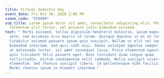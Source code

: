 ```yaml
---
title: Virtual Industry Day
event_date: Fri Oct 30, 2020 2:00 PM
vimeo_code: "359409"
sub_title: Lorem ipsum dolor sit amet, consectetur adipiscing elit. Phasellus
  fermentum elit tortor, vel posuere justo bibendum euismod.
text: " Morbi euismod, tellus dignissim hendrerit molestie, ipsum magna accumsan
  ante, sed accumsan arcu mauris id lorem. Quisque dapibus in mi at rutrum.
  Curabitur euismod posuere ipsum quis suscipit. Nullam ut elit vel nunc
  bibendum interdum. Sed quis nibh nisi. Donec volutpat egestas semper. Maecenas
  at malesuada tortor, sit amet consequat lacus. Proin elementum egestas purus,
  quis tincidunt felis posuere eget. Nunc tincidunt diam congue quam
  sollicitudin, dictum condimentum velit commodo. Nulla suscipit viverra
  elementum. Sed rhoncus suscipit libero, id pellentesque nibh facilisis ut.
  Morbi rhoncus ipsum in blandit interdum."
---
```

